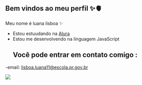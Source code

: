 ## Bem vindos ao meu perfil ✨🫀

Meu nome é luana lisboa ✨ 

- Estou estuudando na [Alura](https://www.alura.com.br)
- Estou me desenvolvendo na linguagem JavaScript
  ## Você pode entrar em contato comigo :
-email: lisboa.luana11@escola.pr.gov.br



![](https://media.tenor.com/eRGU5l2v-_wAAAAi/cat-meme.gif
)

